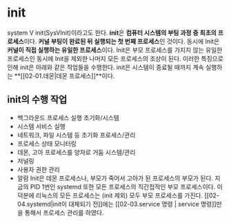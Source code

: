 # init
system V init(SysVInit)이라고도 한다.
**init**은 **컴퓨터 시스템의 부팅 과정 중 최초의 프로세스**이다.
**커널 부팅이 완료된 뒤 실행되는 첫 번째 프로세스**인 것이다.
동시에 Init은 **커널이 직접 실행하는 유일한 프로세스**이다.
Init은 부모 프로세스를 가지지 않는 유일한 프로세스인 동시에 Init을 제외한 나머지 모든 프로세스의 조상이 된다.
이러한 특징으로 인해 init은 아래와 같은 작업들을 수행한다.
init은 시스템이 종료될 때까지 계속 실행하는 **[[02-01.데몬|데몬 프로세스]]**이다.
## init의 수행 작업
+ 백그라운드 프로세스 실행
초기화/시스템
+ 시스템 서비스 실행
+ 네트워크, 파일 시스템 등 초기화
프로세스/관리
+ 프로세스 상태 모니터링
+ 데몬, 고아 프로세스를 양자로 거둠
시스템/관리
+ 저널링
+ 사용자 권한 관리
+ 알람
Init은 데몬 프로세스나, 부모가 죽어서 고아가 된 프로세스의 부모가 된다.
지금의 PID 1번인 systemd 또한 모든 프로세스의 직간접적인 부모 프로세스이다.
이 덕분에 리눅스의 모든 프로세스는 (init 제외) 모두 부모 프로세스를 가진다.
[[02-04.systemd|init이 대체되기 전]]에는 [[02-03.service 명령 | service 명령]]만을 통해서 프로세스 관리를 하였다.